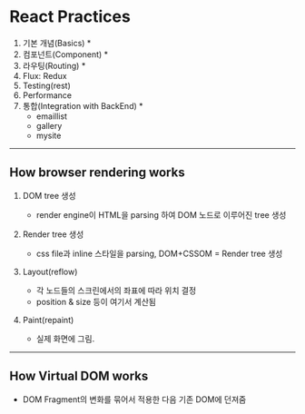 # React Practices

1. 기본 개념(Basics) \*
2. 컴포넌트(Component) \*
3. 라우팅(Routing) \*
4. Flux: Redux
5. Testing(rest)
6. Performance
7. 통합(Integration with BackEnd) \*
   - emaillist
   - gallery
   - mysite

---

## How browser rendering works

1. DOM tree 생성

   - render engine이 HTML을 parsing 하여 DOM 노드로 이루어진 tree 생성

2. Render tree 생성

   - css file과 inline 스타일을 parsing, DOM+CSSOM = Render tree 생성

3. Layout(reflow)

   - 각 노드들의 스크린에서의 좌표에 따라 위치 결정
   - position & size 등이 여기서 계산됨

4. Paint(repaint)
   - 실제 화면에 그림.

---

## How Virtual DOM works

- DOM Fragment의 변화를 묶어서 적용한 다음 기존 DOM에 던져줌
